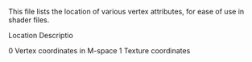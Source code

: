 This file lists the location of various vertex attributes, for ease of use in shader files.

Location	Descriptio

0		Vertex coordinates in M-space
1		Texture coordinates
